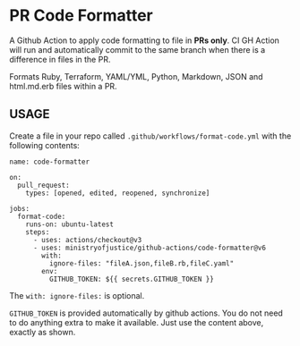 # PR Code Formatter

A Github Action to apply code formatting to file in **PRs only**. CI GH Action will run and automatically commit to the same branch when there is a difference in files in the PR.

Formats Ruby, Terraform, YAML/YML, Python, Markdown, JSON and html.md.erb files within a PR.

## USAGE

Create a file in your repo called `.github/workflows/format-code.yml` with the
following contents:

```
name: code-formatter

on:
  pull_request:
    types: [opened, edited, reopened, synchronize]

jobs:
  format-code:
    runs-on: ubuntu-latest
    steps:
      - uses: actions/checkout@v3
      - uses: ministryofjustice/github-actions/code-formatter@v6
        with:
          ignore-files: "fileA.json,fileB.rb,fileC.yaml"
        env:
          GITHUB_TOKEN: ${{ secrets.GITHUB_TOKEN }}
```

The ```with: ignore-files:``` is optional. 

`GITHUB_TOKEN` is provided automatically by github actions. You do
not need to do anything extra to make it available. Just use the
content above, exactly as shown.
